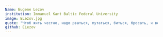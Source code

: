 ```yaml
---
Name: Eugene Lezov
institution: Immanuel Kant Baltic Federal University
image: ELezov.jpg
quote: "Чтоб жить честно, надо рваться, путаться, биться, бросать, и вечно бороться и лишаться. А спокойствие – душевная подлость." (А.А. Толстой. Октябрь 1857)
github: ELezov
---
```


